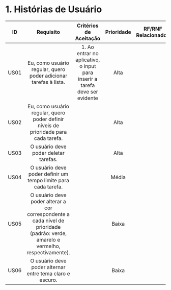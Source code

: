 # 1. Histórias de Usuário

| ID   |                                 Requisito                                 | Critérios de Aceitação | Prioridade | RF/RNF Relacionados |
| :--: | :-----------------------------------------------------------------------: | :--------------------: | :--------: | :-----------------: |
| US01 | Eu, como usuário regular, quero poder adicionar tarefas à lista.| 1. Ao entrar no aplicativo, o input para inserir a tarefa deve ser evidente|Alta||
| US02 | Eu, como usuário regular, quero poder definir níveis de prioridade para cada tarefa.||Alta||
| US03 | O usuário deve poder deletar tarefas.||Alta||
| US04 | O usuário deve poder definir um tempo limite para cada tarefa.||Média||
| US05 | O usuário deve poder alterar a cor correspondente a cada nível de prioridade (padrão: verde, amarelo e vermelho, respectivamente).||Baixa||
| US06 | O usuário deve poder alternar entre tema claro e escuro.||Baixa||
